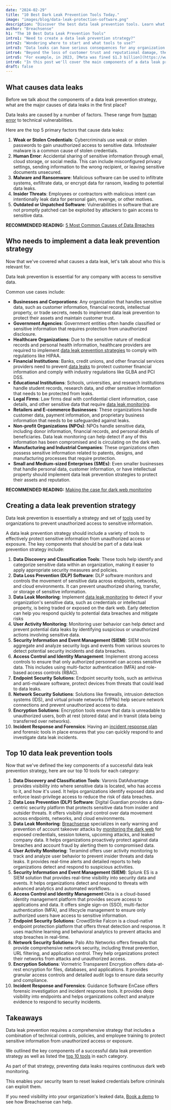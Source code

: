 ```yaml
---
date: "2024-02-29"
title: "10 Best Dark Leak Prevention Tools Today."
image: "images/blog/data-leak-protection-software.png"
description: "Discover the best data leak prevention tools. Learn what tools to use to prevent data leaks and protect your company's data."
author: "Breachsense"
h1: "The 10 Best Data Leak Prevention Tools"
intro1: "Need to create a data leak prevention strategy?"
intro2: "Wondering where to start and what tools to use?"
intro3: "Data leaks can have serious consequences for any organization."
intro4: "Beyond the loss of customer trust and reputational damage, they can result in substantial fines and legal repercussions."
intro5: "For example, in 2023, [Meta was fined $1.3 billion](https://www.nytimes.com/2023/05/22/business/meta-facebook-eu-privacy-fine.html) for GDPR privacy violations."
intro6: "In this post we'll cover the main components of a data leak prevention strategy, what causes data leaks and the top 10 tools organizations can use to prevent data leaks."
draft: false
---
```

## What causes data leaks

Before we talk about the components of a data leak prevention strategy, what are the major causes of data leaks in the first place?

Data leaks are caused by a number of factors. These range from [human error](https://www.breachsense.com/blog/data-breach-human-error/) to technical vulnerabilities.

Here are the top 5 primary factors that cause data leaks:

1. **Weak or Stolen Credentials**: Cybercriminals use weak or stolen passwords to gain unauthorized access to sensitive data. Infostealer malware is a common cause of stolen credentials.
2. **Human Error**: Accidental sharing of sensitive information through email, cloud storage, or social media. This can include misconfigured privacy settings, sending information to the wrong recipient, or leaving sensitive documents unsecured.
3. **Malware and Ransomware**: Malicious software can be used to infiltrate systems, exfiltrate data, or encrypt data for ransom, leading to potential data leaks.
4. **Insider Threats**: Employees or contractors with malicious intent can intentionally leak data for personal gain, revenge, or other motives.
5. **Outdated or Unpatched Software**: Vulnerabilities in software that are not promptly patched can be exploited by attackers to gain access to sensitive data.

**RECOMMENDED READING:** [5 Most Common Causes of Data Breaches](https://www.breachsense.com/blog/data-breach-causes/)

## Who needs to implement a data leak prevention strategy

Now that we've covered what causes a data leak, let's talk about who this is relevant for.

Data leak prevention is essential for any company with access to sensitive data.

Common use cases include:

- **Businesses and Corporations**: Any organization that handles sensitive data, such as customer information, financial records, intellectual property, or trade secrets, needs to implement data leak prevention to protect their assets and maintain customer trust.
- **Government Agencies**: Government entities often handle classified or sensitive information that requires protection from unauthorized disclosure.
- **Healthcare Organizations**: Due to the sensitive nature of medical records and personal health information, healthcare providers are required to implement [data leak prevention strategies](https://www.breachsense.com/blog/impact-of-data-breach-healthcare/) to comply with regulations like HIPAA.
- **Financial Institutions**: Banks, credit unions, and other financial services providers need to prevent [data leaks](https://www.breachsense.com/blog/data-leak/) to protect customer financial information and comply with industry regulations like GLBA and PCI DSS.
- **Educational Institutions**: Schools, universities, and research institutions handle student records, research data, and other sensitive information that needs to be protected from leaks.
- **Legal Firms**: Law firms deal with confidential client information, case details, and other sensitive data that require [data leak monitoring](https://www.breachsense.com/blog/best-dark-web-monitoring-services/).
- **Retailers and E-commerce Businesses**: These organizations handle customer data, payment information, and proprietary business information that needs to be safeguarded against leaks.
- **Non-profit Organizations (NPOs)**: NPOs handle sensitive data, including donor information, financial records, and personal details of beneficiaries. Data leak monitoring can help detect if any of this information has been compromised and is circulating on the dark web.
- **Manufacturing and Industrial Companies**: These organizations often possess sensitive information related to patents, designs, and manufacturing processes that require protection.
- **Small and Medium-sized Enterprises (SMEs)**: Even smaller businesses that handle personal data, customer information, or have intellectual property should implement data leak prevention strategies to protect their assets and reputation.

**RECOMMENDED READING:** [Making the case for dark web monitoring](https://www.breachsense.com/blog/dark-web-monitoring-worth-it/)

## Creating a data leak prevention strategy

Data leak prevention is essentially a strategy and set of [tools](https://www.breachsense.com/data-breach-software/) used by organizations to prevent unauthorized access to sensitive information.

A data leak prevention strategy should include a variety of tools to effectively protect sensitive information from unauthorized access or exposure. The key components that should be part of a data leak prevention strategy include:

1. **Data Discovery and Classification Tools**: These tools help identify and categorize sensitive data within an organization, making it easier to apply appropriate security measures and policies.
2. **Data Loss Prevention (DLP) Software**: DLP software monitors and controls the movement of sensitive data across endpoints, networks, and cloud environments. It can prevent unauthorized sharing, transfer, or storage of sensitive information.
3. **Data Leak Monitoring**: Implement [data leak monitoring](https://www.breachsense.com/data-leak-monitoring/) to detect if your organization's sensitive data, such as credentials or intellectual property, is being traded or exposed on the dark web. Early detection can help you respond quickly to potential data breaches and mitigate risks​
4. **User Activity Monitoring**: Monitoring user behavior can help detect and prevent potential data leaks by identifying suspicious or unauthorized actions involving sensitive data.
5. **Security Information and Event Management (SIEM)**: SIEM tools aggregate and analyze security logs and events from various sources to detect potential security incidents and data breaches.
6. **Access Control and Identity Management**: Implement strong access controls to ensure that only authorized personnel can access sensitive data. This includes using multi-factor authentication (MFA) and role-based access controls (RBAC).
7. **Endpoint Security Solutions**: Endpoint security tools, such as antivirus and anti-malware software, protect devices from threats that could lead to data leaks.
8. **Network Security Solutions**: Solutions like firewalls, intrusion detection systems (IDS), and virtual private networks (VPNs) help secure network connections and prevent unauthorized access to data.
9. **Encryption Solutions**: Encryption tools ensure that data is unreadable to unauthorized users, both at rest (stored data) and in transit (data being transferred over networks).
10. **Incident Response and Forensics**: Having an [incident response plan](https://www.breachsense.com/blog/data-breach-response/) and forensic tools in place ensures that you can quickly respond to and investigate data leak incidents.

## Top 10 data leak prevention tools
Now that we've defined the key components of a successful data leak prevention strategy, here are our top 10 tools for each category:

1. **Data Discovery and Classification Tools**: Varonis DatAdvantage provides visibility into where sensitive data is located, who has access to it, and how it's used. It helps organizations identify exposed data and enforce least-privilege access to reduce the risk of data breaches.
2. **Data Loss Prevention (DLP) Software**: Digital Guardian provides a data-centric security platform that protects sensitive data from insider and outsider threats. It offers visibility and control over data movement across endpoints, networks, and cloud environments.
3. **Data Leak Monitoring**: [Breachsense](https://www.breachsense.com/) specializes in early warning and prevention of account takeover attacks by [monitoring the dark web](https://www.breachsense.com/blog/dark-web-monitoring-guide/) for exposed credentials, session tokens, upcoming attacks, and leaked company data. It helps organizations proactively protect against data breaches and account fraud by alerting them to compromised data.
4. **User Activity Monitoring**: Teramind offers user activity monitoring to track and analyze user behavior to prevent insider threats and data leaks. It provides real-time alerts and detailed reports to help organizations detect and respond to suspicious activities.
5. **Security Information and Event Management (SIEM)**: Splunk ES is a SIEM solution that provides real-time visibility into security data and events. It helps organizations detect and respond to threats with advanced analytics and automated workflows.
6. **Access Control and Identity Management**:Okta is a cloud-based identity management platform that provides secure access to applications and data. It offers single sign-on (SSO), multi-factor authentication (MFA), and lifecycle management to ensure only authorized users have access to sensitive information.
7. **Endpoint Security Solutions**: CrowdStrike Falcon is a cloud-native endpoint protection platform that offers threat detection and response. It uses machine learning and behavioral analytics to prevent attacks and stop breaches in real-time.
8. **Network Security Solutions**: Palo Alto Networks offers firewalls that provide comprehensive network security, including threat prevention, URL filtering, and application control. They help organizations protect their networks from attacks and unauthorized access.
9. **Encryption Solutions**: Vormetric Transparent Encryption offers data-at-rest encryption for files, databases, and applications. It provides granular access controls and detailed audit logs to ensure data security and compliance.
10. **Incident Response and Forensics**: Guidance Software EnCase offers forensic investigation and incident response tools. It provides deep visibility into endpoints and helps organizations collect and analyze evidence to respond to security incidents.

## Takeaways

Data leak prevention requires a comprehensive strategy that includes a combination of technical controls, policies, and employee training to protect sensitive information from unauthorized access or exposure.

We outlined the key components of a successful data leak prevention strategy as well as listed the [top 10 tools](https://www.breachsense.com/blog/dark-web-monitoring-tools/) in each category.

As part of that strategy, preventing data leaks requires continuous dark web monitoring.

This enables your security team to reset leaked credentials before criminals can exploit them.

If you need visibility into your organization's leaked data, [Book a demo](https://www.breachsense.com/book-demo/) to see how Breachsense can help.
